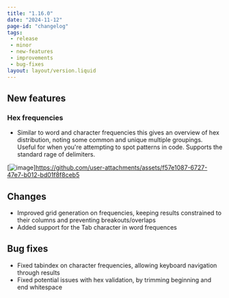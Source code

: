 ```yaml
---
title: "1.16.0"
date: "2024-11-12"
page-id: "changelog"
tags: 
 - release
 - minor
 - new-features
 - improvements
 - bug-fixes
layout: layout/version.liquid
---
```

## New features
### Hex frequencies
- Similar to word and character frequencies this gives an overview of hex distribution, noting some common and unique multiple groupings. Useful for when you're attempting to spot patterns in code. Supports the standard rage of delimiters.

[![image](https://github.com/user-attachments/assets/f57e1087-6727-47e7-b012-bd01f8f8ceb5)]https://github.com/user-attachments/assets/f57e1087-6727-47e7-b012-bd01f8f8ceb5


## Changes
- Improved grid generation on frequencies, keeping results constrained to their columns and preventing breakouts/overlaps
- Added support for the Tab character in word frequences

## Bug fixes
- Fixed tabindex on character frequencies, allowing keyboard navigation through results
- Fixed potential issues with hex validation, by trimming beginning and end whitespace